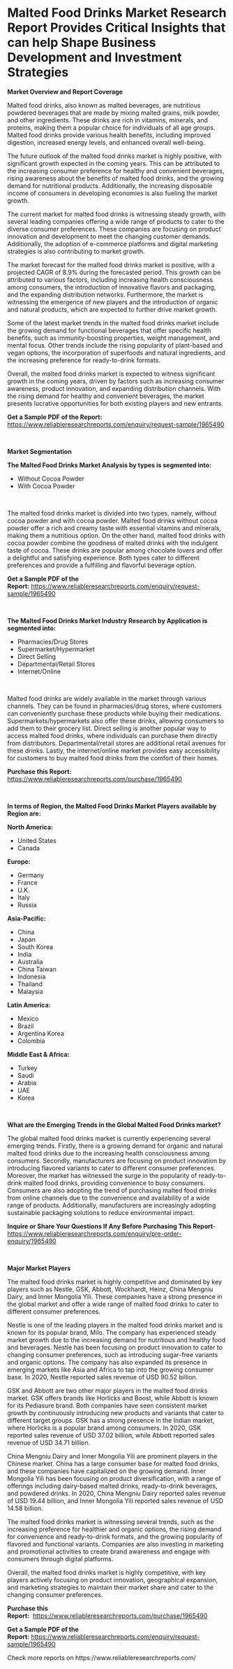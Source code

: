<p><h1>Malted Food Drinks Market Research Report Provides Critical Insights that can help Shape Business Development and Investment Strategies</h1></p><p><strong>Market Overview and Report Coverage</strong></p>
<p><p>Malted food drinks, also known as malted beverages, are nutritious powdered beverages that are made by mixing malted grains, milk powder, and other ingredients. These drinks are rich in vitamins, minerals, and proteins, making them a popular choice for individuals of all age groups. Malted food drinks provide various health benefits, including improved digestion, increased energy levels, and enhanced overall well-being.</p><p>The future outlook of the malted food drinks market is highly positive, with significant growth expected in the coming years. This can be attributed to the increasing consumer preference for healthy and convenient beverages, rising awareness about the benefits of malted food drinks, and the growing demand for nutritional products. Additionally, the increasing disposable income of consumers in developing economies is also fueling the market growth.</p><p>The current market for malted food drinks is witnessing steady growth, with several leading companies offering a wide range of products to cater to the diverse consumer preferences. These companies are focusing on product innovation and development to meet the changing customer demands. Additionally, the adoption of e-commerce platforms and digital marketing strategies is also contributing to market growth.</p><p>The market forecast for the malted food drinks market is positive, with a projected CAGR of 8.9% during the forecasted period. This growth can be attributed to various factors, including increasing health consciousness among consumers, the introduction of innovative flavors and packaging, and the expanding distribution networks. Furthermore, the market is witnessing the emergence of new players and the introduction of organic and natural products, which are expected to further drive market growth.</p><p>Some of the latest market trends in the malted food drinks market include the growing demand for functional beverages that offer specific health benefits, such as immunity-boosting properties, weight management, and mental focus. Other trends include the rising popularity of plant-based and vegan options, the incorporation of superfoods and natural ingredients, and the increasing preference for ready-to-drink formats.</p><p>Overall, the malted food drinks market is expected to witness significant growth in the coming years, driven by factors such as increasing consumer awareness, product innovation, and expanding distribution channels. With the rising demand for healthy and convenient beverages, the market presents lucrative opportunities for both existing players and new entrants.</p></p>
<p><strong>Get a Sample PDF of the Report:</strong> <a href="https://www.reliableresearchreports.com/enquiry/request-sample/1965490">https://www.reliableresearchreports.com/enquiry/request-sample/1965490</a></p>
<p>&nbsp;</p>
<p><strong>Market Segmentation</strong></p>
<p><strong>The Malted Food Drinks Market Analysis by types is segmented into:</strong></p>
<p><ul><li>Without Cocoa Powder</li><li>With Cocoa Powder</li></ul></p>
<p>&nbsp;</p>
<p><p>The malted food drinks market is divided into two types, namely, without cocoa powder and with cocoa powder. Malted food drinks without cocoa powder offer a rich and creamy taste with essential vitamins and minerals, making them a nutritious option. On the other hand, malted food drinks with cocoa powder combine the goodness of malted drinks with the indulgent taste of cocoa. These drinks are popular among chocolate lovers and offer a delightful and satisfying experience. Both types cater to different preferences and provide a fulfilling and flavorful beverage option.</p></p>
<p><strong>Get a Sample PDF of the Report:</strong>&nbsp;<a href="https://www.reliableresearchreports.com/enquiry/request-sample/1965490">https://www.reliableresearchreports.com/enquiry/request-sample/1965490</a></p>
<p>&nbsp;</p>
<p><strong>The Malted Food Drinks Market Industry Research by Application is segmented into:</strong></p>
<p><ul><li>Pharmacies/Drug Stores</li><li>Supermarket/Hypermarket</li><li>Direct Selling</li><li>Departmental/Retail Stores</li><li>Internet/Online</li></ul></p>
<p>&nbsp;</p>
<p><p>Malted food drinks are widely available in the market through various channels. They can be found in pharmacies/drug stores, where customers can conveniently purchase these products while buying their medications. Supermarkets/hypermarkets also offer these drinks, allowing consumers to add them to their grocery list. Direct selling is another popular way to access malted food drinks, where individuals can purchase them directly from distributors. Departmental/retail stores are additional retail avenues for these drinks. Lastly, the internet/online market provides easy accessibility for customers to buy malted food drinks from the comfort of their homes.</p></p>
<p><strong>Purchase this Report:</strong>&nbsp; <a href="https://www.reliableresearchreports.com/purchase/1965490">https://www.reliableresearchreports.com/purchase/1965490</a></p>
<p>&nbsp;</p>
<p><strong>In terms of Region, the Malted Food Drinks Market Players available by Region are:</strong></p>
<p>
    <p> <strong> North America: </strong>
        <ul>
            <li>United States</li>
            <li>Canada</li>
        </ul>
        </p> 
    <p> <strong> Europe: </strong>
        <ul>
            <li>Germany</li>
            <li>France</li>
            <li>U.K.</li>
            <li>Italy</li>
            <li>Russia</li>
        </ul>
        </p> 
    <p> <strong> Asia-Pacific: </strong>
        <ul>
            <li>China</li>
            <li>Japan</li>
            <li>South Korea</li>
            <li>India</li>
            <li>Australia</li>
            <li>China Taiwan</li>
            <li>Indonesia</li>
            <li>Thailand</li>
            <li>Malaysia</li>
        </ul>
        </p> 
    <p> <strong> Latin America: </strong>
        <ul>
            <li>Mexico</li>
            <li>Brazil</li>
            <li>Argentina Korea</li>
            <li>Colombia</li>
        </ul>
        </p> 
    <p> <strong> Middle East & Africa: </strong>
        <ul>
            <li>Turkey</li>
            <li>Saudi</li>
            <li>Arabia</li>
            <li>UAE</li>
            <li>Korea</li>
        </ul>
    </p>
    </p>
<p>&nbsp;</p>
<p><strong>What are the Emerging Trends in the Global Malted Food Drinks market?</strong></p>
<p><p>The global malted food drinks market is currently experiencing several emerging trends. Firstly, there is a growing demand for organic and natural malted food drinks due to the increasing health consciousness among consumers. Secondly, manufacturers are focusing on product innovation by introducing flavored variants to cater to different consumer preferences. Moreover, the market has witnessed the surge in the popularity of ready-to-drink malted food drinks, providing convenience to busy consumers. Consumers are also adopting the trend of purchasing malted food drinks from online channels due to the convenience and availability of a wide range of products. Additionally, manufacturers are increasingly adopting sustainable packaging solutions to reduce environmental impact.</p></p>
<p><strong>Inquire or Share Your Questions If Any Before Purchasing This Report</strong>- <a href="https://www.reliableresearchreports.com/enquiry/pre-order-enquiry/1965490">https://www.reliableresearchreports.com/enquiry/pre-order-enquiry/1965490</a></p>
<p>&nbsp;</p>
<p><strong>Major Market Players</strong></p>
<p><p>The malted food drinks market is highly competitive and dominated by key players such as Nestle, GSK, Abbott, Wockhardt, Heinz, China Mengniu Dairy, and Inner Mongolia Yili. These companies have a strong presence in the global market and offer a wide range of malted food drinks to cater to different consumer preferences.</p><p>Nestle is one of the leading players in the malted food drinks market and is known for its popular brand, Milo. The company has experienced steady market growth due to the increasing demand for nutritious and healthy food and beverages. Nestle has been focusing on product innovation to cater to changing consumer preferences, such as introducing sugar-free variants and organic options. The company has also expanded its presence in emerging markets like Asia and Africa to tap into the growing consumer base. In 2020, Nestle reported sales revenue of USD 90.52 billion.</p><p>GSK and Abbott are two other major players in the malted food drinks market. GSK offers brands like Horlicks and Boost, while Abbott is known for its Pediasure brand. Both companies have seen consistent market growth by continuously introducing new products and variants that cater to different target groups. GSK has a strong presence in the Indian market, where Horlicks is a popular brand among consumers. In 2020, GSK reported sales revenue of USD 37.02 billion, while Abbott reported sales revenue of USD 34.71 billion.</p><p>China Mengniu Dairy and Inner Mongolia Yili are prominent players in the Chinese market. China has a large consumer base for malted food drinks, and these companies have capitalized on the growing demand. Inner Mongolia Yili has been focusing on product diversification, with a range of offerings including dairy-based malted drinks, ready-to-drink beverages, and powdered drinks. In 2020, China Mengniu Dairy reported sales revenue of USD 19.44 billion, and Inner Mongolia Yili reported sales revenue of USD 14.58 billion.</p><p>The malted food drinks market is witnessing several trends, such as the increasing preference for healthier and organic options, the rising demand for convenience and ready-to-drink formats, and the growing popularity of flavored and functional variants. Companies are also investing in marketing and promotional activities to create brand awareness and engage with consumers through digital platforms.</p><p>Overall, the malted food drinks market is highly competitive, with key players actively focusing on product innovation, geographical expansion, and marketing strategies to maintain their market share and cater to the changing consumer preferences.</p></p>
<p><strong>Purchase this Report:</strong>&nbsp;&nbsp;<a href="https://www.reliableresearchreports.com/purchase/1965490">https://www.reliableresearchreports.com/purchase/1965490</a></p>
<p></p>
<p><strong>Get a Sample PDF of the Report:</strong>&nbsp;<a href="https://www.reliableresearchreports.com/enquiry/request-sample/1965490">https://www.reliableresearchreports.com/enquiry/request-sample/1965490</a></p>
<p>Check more reports on https://www.reliableresearchreports.com/</p>